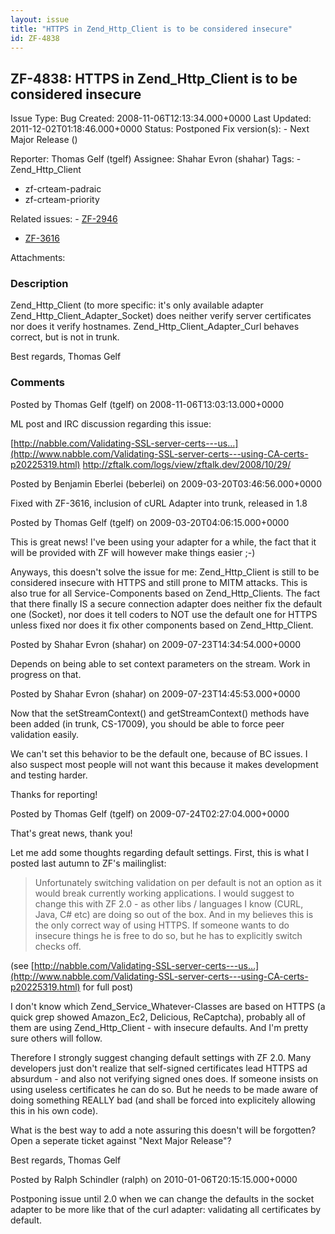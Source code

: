 ```yaml
---
layout: issue
title: "HTTPS in Zend_Http_Client is to be considered insecure"
id: ZF-4838
---
```


ZF-4838: HTTPS in Zend\_Http\_Client is to be considered insecure
-----------------------------------------------------------------

 Issue Type: Bug Created: 2008-11-06T12:13:34.000+0000 Last Updated: 2011-12-02T01:18:46.000+0000 Status: Postponed Fix version(s): - Next Major Release ()
 
 Reporter:  Thomas Gelf (tgelf)  Assignee:  Shahar Evron (shahar)  Tags: - Zend\_Http\_Client
- zf-crteam-padraic
- zf-crteam-priority
 
 Related issues: - [ZF-2946](/issues/browse/ZF-2946)
- [ZF-3616](/issues/browse/ZF-3616)
 
 Attachments: 
### Description

Zend\_Http\_Client (to more specific: it's only available adapter Zend\_Http\_Client\_Adapter\_Socket) does neither verify server certificates nor does it verify hostnames. Zend\_Http\_Client\_Adapter\_Curl behaves correct, but is not in trunk.

Best regards, Thomas Gelf

 

 

### Comments

Posted by Thomas Gelf (tgelf) on 2008-11-06T13:03:13.000+0000

ML post and IRC discussion regarding this issue:

[http://nabble.com/Validating-SSL-server-certs---us…](http://www.nabble.com/Validating-SSL-server-certs---using-CA-certs-p20225319.html) <http://zftalk.com/logs/view/zftalk.dev/2008/10/29/>

 

 

Posted by Benjamin Eberlei (beberlei) on 2009-03-20T03:46:56.000+0000

Fixed with ZF-3616, inclusion of cURL Adapter into trunk, released in 1.8

 

 

Posted by Thomas Gelf (tgelf) on 2009-03-20T04:06:15.000+0000

This is great news! I've been using your adapter for a while, the fact that it will be provided with ZF will however make things easier ;-)

Anyways, this doesn't solve the issue for me: Zend\_Http\_Client is still to be considered insecure with HTTPS and still prone to MITM attacks. This is also true for all Service-Components based on Zend\_Http\_Clients. The fact that there finally IS a secure connection adapter does neither fix the default one (Socket), nor does it tell coders to NOT use the default one for HTTPS unless fixed nor does it fix other components based on Zend\_Http\_Client.

 

 

Posted by Shahar Evron (shahar) on 2009-07-23T14:34:54.000+0000

Depends on being able to set context parameters on the stream. Work in progress on that.

 

 

Posted by Shahar Evron (shahar) on 2009-07-23T14:45:53.000+0000

Now that the setStreamContext() and getStreamContext() methods have been added (in trunk, CS-17009), you should be able to force peer validation easily.

We can't set this behavior to be the default one, because of BC issues. I also suspect most people will not want this because it makes development and testing harder.

Thanks for reporting!

 

 

Posted by Thomas Gelf (tgelf) on 2009-07-24T02:27:04.000+0000

That's great news, thank you!

Let me add some thoughts regarding default settings. First, this is what I posted last autumn to ZF's mailinglist:

> Unfortunately switching validation on per default is not an option as it would break currently working applications. I would suggest to change this with ZF 2.0 - as other libs / languages I know (CURL, Java, C# etc) are doing so out of the box. And in my believes this is the only correct way of using HTTPS. If someone wants to do insecure things he is free to do so, but he has to explicitly switch checks off.

(see [http://nabble.com/Validating-SSL-server-certs---us…](http://www.nabble.com/Validating-SSL-server-certs---using-CA-certs-p20225319.html) for full post)

I don't know which Zend\_Service\_Whatever-Classes are based on HTTPS (a quick grep showed Amazon\_Ec2, Delicious, ReCaptcha), probably all of them are using Zend\_Http\_Client - with insecure defaults. And I'm pretty sure others will follow.

Therefore I strongly suggest changing default settings with ZF 2.0. Many developers just don't realize that self-signed certificates lead HTTPS ad absurdum - and also not verifying signed ones does. If someone insists on using useless certificates he can do so. But he needs to be made aware of doing something REALLY bad (and shall be forced into explicitely allowing this in his own code).

What is the best way to add a note assuring this doesn't will be forgotten? Open a seperate ticket against "Next Major Release"?

Best regards, Thomas Gelf

 

 

Posted by Ralph Schindler (ralph) on 2010-01-06T20:15:15.000+0000

Postponing issue until 2.0 when we can change the defaults in the socket adapter to be more like that of the curl adapter: validating all certificates by default.

 

 